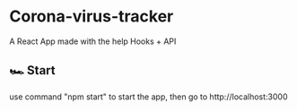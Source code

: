 # Corona-virus-tracker
A React App made with the help Hooks + API

## 🏎 Start
use command "npm start" to start the app, then go to http://localhost:3000
